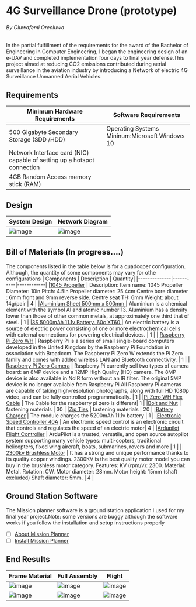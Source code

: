 # 4G Surveillance Drone (prototype)
###### By Oluwafemi Oreoluwa
In the partial fulfillment of the requirements for the award of the Bachelor of Engineering in Computer Engineering, I began the engineering design of an e-UAV and completed implementation four days to final year defense.This project aimed at reducing CO2 emissions contributed during aerial surveillance in the aviation industry by introducing a Network of electric 4G Surveillance Unmanned Aerial Vehicles.


## Requirements

| Minimum Hardware Requirements    | Software Requirements |
|-----------|------------|
|	500 Gigabyte Secondary Storage (SDD /HDD)|  Operating Systems Mininum:Microsoft Windows 10 |
| Network Interface card (NIC) capable of setting up a hotspot connection |   |
| 4GB Random Access memory stick (RAM)   | 


## Design 
| System Design |  Network Diagram | 
|--------------|-----------|
| ![image](https://user-images.githubusercontent.com/75027292/186240077-b275ccb4-2f3e-41ff-a0a3-b5ef013c380b.png) |![image](https://user-images.githubusercontent.com/75027292/186240302-cc7d08a3-3ad2-48c3-a4b1-305490a04321.png) |

## Bill of Materials (In progress....) 
The components listed in the table below is for a quadcoper configuration. Although, the quantity of some components may vary for othe configurations 
| Components       | Description   | Quantity|
|--------------|-----------|------------|
|[1045 Propeller](https://binged.it/3Bm6YIN) | Description: Item name: 1045 Propeller Diameter: 10in Pitch: 4.5in Propeller diameter: 25.4cm Centre bore diameter : 6mm front and 9mm reverse side. Centre seat TH: 6mm Weight: about 14g/pair |  4 |
|[Aluminium Sheet 500mm x 500mm ](https://binged.it/3QfUJ4k) | Aluminium is a chemical element with the symbol Al and atomic number 13. Aluminium has a density lower than those of other common metals, at approximately one third that of steel.  |  1 |
|[3S 5000mAh 11.1v Battery. 60c XT60 ](https://binged.it/3AJzNxb)  | An electric battery is a source of electric power consisting of one or more electrochemical cells with external connections for powering electrical devices.  |   1 |
| [Raspberry Pi Zero WH](https://binged.it/3q7gxov) | Raspberry Pi is a series of small single-board computers developed in the United Kingdom by the Raspberry Pi Foundation in association with Broadcom. The Raspberry Pi Zero W extends the Pi Zero family and comes with added wireless LAN and Bluetooth connectivity. | 1  |
| [Raspberry Pi Zero Camera](https://binged.it/3KS7lOk)  | Raspberry Pi currently sell two types of camera board: an 8MP device and a 12MP High Quality (HQ) camera. The 8MP device is also available in NoIR form without an IR filter. The original 5MP device is no longer available from Raspberry Pi.All Raspberry Pi cameras are capable of taking high-resolution photographs, along with full HD 1080p video, and can be fully controlled programmatically. |   1 |
|[Pi Zero WH Flex Cable](https://binged.it/3cLv2Lu) | The Cable for the raspberry pi zero is different|   1 |
|[Bolt and Nut](https://binged.it/3D4u3k6) | fastening materials |  30 |
|[Zip Ties](https://binged.it/3AKdaZj)  | fastening materials |  20 |
|[Battery Charger](https://binged.it/3wU4ZZu)  | The module charges the 5200mAh 11.1v battery  | 1  |
|[Electronic Speed Controller 40A](https://bit.ly/oreesc)   | An electronic speed control is an electronic circuit that controls and regulates the speed of an electric motor| 4 |
|[Ardupilot Flight Controller](https://binged.it/3q9LS9Z) | ArduPilot is a trusted, versatile, and open source autopilot system supporting many vehicle types: multi-copters, traditional helicopters, fixed wing aircraft, boats, submarines, rovers and more  | 1  |
|[ 2300kv Brushless Motor](https://binged.it/3ATJXLQ) | It has a strong and unique performance thanks to its quality copper windings. 2300KV is the best quality motor model you can buy in the brushless motor category. Features: KV (rpm/v): 2300. Material: Metal. Rotation: CW. Motor diameter: 28mm. Motor height: 15mm (shaft excluded) Shaft diameter: 5mm. | 4  |

## Ground Station Software
The Mission planner software is a ground station application I used for my final year project.Note: some versions are buggy although the software works if you follow the installation and setup instructions properly

- [ ] [About Mission Planner](https://ardupilot.org/planner/docs/mission-planner-overview.html)  
- [ ] [Install Mission Planner](https://ardupilot.org/planner/docs/mission-planner-installation.html)  

## End Results 
| Frame Material  | Full Assembly  | Flight |
|--------------|-----------|------------|
| ![image](https://user-images.githubusercontent.com/75027292/186236744-8c30b7e8-f129-4f69-8ac2-61a19b94e8e3.png)|  ![image](https://user-images.githubusercontent.com/75027292/186237465-8e3c2c9b-1934-495d-a1f7-fc9e90147f48.png) | ![image](https://user-images.githubusercontent.com/75027292/186239196-a33fff34-c9ae-4228-909a-4655c8b2fd27.png)|
|![image](https://user-images.githubusercontent.com/75027292/186236875-5cd0b15d-be1e-4f40-8713-ed92fbd48646.png) | ![image](https://user-images.githubusercontent.com/75027292/186237381-5bd7bc6a-ad53-40de-bc78-2130f1bb2b81.png)|![image](https://user-images.githubusercontent.com/75027292/186239565-ac8e6164-e1e8-4640-a357-9d2af41c9338.png)|
